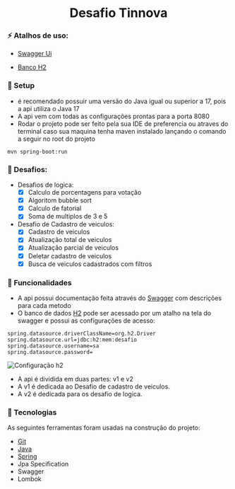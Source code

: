 <h1 align="center">Desafio Tinnova </h1>

### :zap: Atalhos de uso:

- [Swagger Ui](http://localhost:8080/swagger-ui/index.html)

- [Banco H2](http://localhost:8080/h2-console)

### :rocket: Setup
- é recomendado possuir uma versão do Java igual ou superior a 17, pois a api utiliza o Java 17
- A api vem com todas as configurações prontas para a porta 8080
- Rodar o projeto pode ser feito pela sua IDE de preferencia ou atraves do terminal caso sua maquina tenha maven instalado lançando o comando a seguir no root do projeto

~~~
mvn spring-boot:run
~~~

### :pushpin: Desafios:

- Desafios de logica: 
    - [x] Calculo de porcentagens para votação
    - [x] Algoritom bubble sort
    - [x] Calculo de fatorial
    - [x] Soma de multiplos de 3 e 5
- Desafio de Cadastro de veiculos: 
    - [x] Cadastro de veiculos
    - [x] Atualização total de veiculos
    - [x] Atualização parcial de veiculos
    - [x] Deletar cadastro de veiculos
    - [x] Busca de veiculos cadastrados com filtros

### :bookmark_tabs: Funcionalidades

- A api possui documentação feita através do [Swagger](http://localhost:8080/swagger-ui/index.html) com descrições para cada metodo
- O banco de dados [H2](http://localhost:8080/h2-console) pode ser acessado por um atalho na tela do swagger e possui as configurações de acesso:
~~~
spring.datasource.driverClassName=org.h2.Driver
spring.datasource.url=jdbc:h2:mem:desafio
spring.datasource.username=sa
spring.datasource.password=
~~~
![Configuração h2](https://i.imgur.com/y1ADfuL.png)
- A api é dividida em duas partes: v1 e v2 
- A v1 é dedicada ao Desafio de cadastro de veiculos.
- A v2 é dedicada para os desafio de logica.


### :dart: Tecnologias

As seguintes ferramentas foram usadas na construção do projeto:

- [Git](https://git-scm.com)
- [Java](https://www.oracle.com/java/technologies/javase/jdk17-archive-downloads.html)
- [Spring](https://spring.io/)
- Jpa Specification
- Swagger
- Lombok